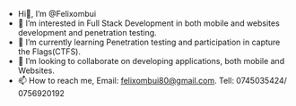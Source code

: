 -  Hi👋, I’m @Felixombui
- 👀 I’m interested in Full Stack Development in both mobile and websites development and penetration testing.
- 🌱 I’m currently learning Penetration testing and participation in capture the Flags(CTFS).
- 💞️ I’m looking to collaborate on developing applications, both mobile and Websites.
- 📫 How to reach me, Email: felixombui80@gmail.com. Tell: 0745035424/ 0756920192

<!---
Felixombui/Felixombui is a ✨ special ✨ repository because its `README.md` (this file) appears on your GitHub profile.
You can click the Preview link to take a look at your changes.
--->
